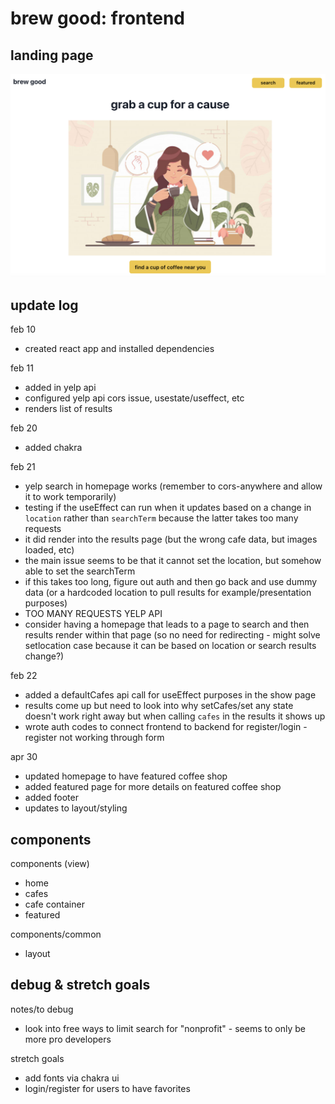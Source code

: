 # brew good: frontend

## landing page

![brew good landing page](public/brew-good-landing.png)

## update log

feb 10
* created react app and installed dependencies

feb 11
* added in yelp api
* configured yelp api cors issue, usestate/useffect, etc
* renders list of results

feb 20
* added chakra

feb 21
* yelp search in homepage works (remember to cors-anywhere and allow it to work temporarily)
* testing if the useEffect can run when it updates based on a change in `location` rather than `searchTerm` because the latter takes too many requests
* it did render into the results page (but the wrong cafe data, but images loaded, etc)
* the main issue seems to be that it cannot set the location, but somehow able to set the searchTerm
* if this takes too long, figure out auth and then go back and use dummy data (or a hardcoded location to pull results for example/presentation purposes)
* TOO MANY REQUESTS YELP API
* consider having a homepage that leads to a page to search and then results render within that page (so no need for redirecting - might solve setlocation case because it can be based on location or search results change?)

feb 22
* added a defaultCafes api call for useEffect purposes in the show page
* results come up but need to look into why setCafes/set any state doesn't work right away but when calling `cafes` in the results it shows up
* wrote auth codes to connect frontend to backend for register/login - register not working through form

apr 30
* updated homepage to have featured coffee shop
* added featured page for more details on featured coffee shop
* added footer
* updates to layout/styling

## components

components (view)
* home
* cafes
* cafe container
* featured

components/common
* layout

## debug & stretch goals

notes/to debug
* look into free ways to limit search for "nonprofit" - seems to only be more pro developers

stretch goals
* add fonts via chakra ui
* login/register for users to have favorites

